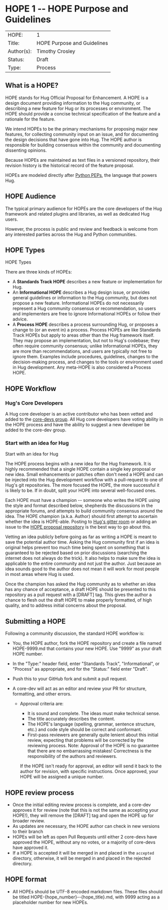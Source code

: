 # HOPE 1 -- HOPE Purpose and Guidelines

|             |                             |
| ------------| --------------------------- |
| HOPE:       | 1                           |
| Title:      | HOPE Purpose and Guidelines |
| Author(s):  | Timothy Crosley             |
| Status:     | Draft                       |
| Type:       | Process                     |

## What is a HOPE?

HOPE stands for Hug Official Proposal for Enhancement. A HOPE is a design document providing information to the Hug community, or describing a new feature for Hug or its processes or environment. The HOPE should provide a concise technical specification of the feature and a rationale for the feature.

We intend HOPEs to be the primary mechanisms for proposing major new features, for collecting community input on an issue, and for documenting the design decisions that have gone into Hug. The HOPE author is responsible for building consensus within the community and documenting dissenting opinions.

Because HOPEs are maintained as text files in a versioned repository, their revision history is the historical record of the feature proposal.

HOPEs are modeled directly after [Python PEPs](https://www.python.org/dev/peps/), the language that powers Hug.


## HOPE Audience

The typical primary audience for HOPEs are the core developers of the Hug framework and related plugins and libraries, as well as dedicated Hug users.

However, the process is public and review and feedback is welcome from any interested parties across the Hug and Python communities.


## HOPE Types

HOPE Types

There are three kinds of HOPEs:

- A **Standards Track HOPE** describes a new feature or implementation for Hug.
- An **Informational HOPE** describes a Hug design issue, or provides general guidelines or information to the Hug community, but does not propose a new feature. Informational HOPEs do not necessarily represent a Hug community consensus or recommendation, so users and implementers are free to ignore Informational HOPEs or follow their advice.
- A **Process HOPE** describes a process surrounding Hug, or proposes a change to (or an event in) a process. Process HOPEs are like Standards Track HOPEs but apply to areas other than the Hug framework itself. They may propose an implementation, but not to Hug's codebase; they often require community consensus; unlike Informational HOPEs, they are more than recommendations, and users are typically not free to ignore them. Examples include procedures, guidelines, changes to the decision-making process, and changes to the tools or environment used in Hug development. Any meta-HOPE is also considered a Process HOPE.

## HOPE Workflow

### Hug's Core Developers
A Hug core developer is an active contributor who has been vetted and added to the [core-devs group](https://github.com/orgs/hugapi/teams/core-devs). All Hug core developers have voting ability in the HOPE process and have the ability to suggest a new developer be added to the core-dev group.

### Start with an idea for Hug

Start with an idea for Hug

The HOPE process begins with a new idea for the Hug framework. It is highly recommended that a single HOPE contain a single key proposal or new idea. Small enhancements or patches often don't need a HOPE and can be injected into the Hug development workflow with a pull-request to one of Hug's git repositories. The more focused the HOPE, the more successful it is likely to be. If in doubt, split your HOPE into several well-focused ones.

Each HOPE must have a champion -- someone who writes the HOPE using the style and format described below, shepherds the discussions in the appropriate forums, and attempts to build community consensus around the idea. The HOPE champion (a.k.a. Author) should first attempt to ascertain whether the idea is HOPE-able. Posting to [Hug's gitter room](https://gitter.im/timothycrosley/hug) or adding an issue to the [HOPE proposal repository](https://github.com/hugapi/HOPE) is the best way to go about this.

Vetting an idea publicly before going as far as writing a HOPE is meant to save the potential author time.  Asking the Hug community first if an idea is original helps prevent too much time being spent on something that is guaranteed to be rejected based on prior discussions (searching the internet does not always do the trick). It also helps to make sure the idea is applicable to the entire community and not just the author. Just because an idea sounds good to the author does not mean it will work for most people in most areas where Hug is used.

Once the champion has asked the Hug community as to whether an idea has any chance of acceptance, a draft HOPE should be presented to this repository as a pull request with a [DRAFT] tag. This gives the author a chance to flesh out the draft HOPE to make properly formatted, of high quality, and to address initial concerns about the proposal.


## Submitting a HOPE

Following a community discussion, the standard HOPE workflow is:

- You, the HOPE author, fork the HOPE repository and create a file named HOPE-9999.md that contains your new HOPE. Use "9999" as your draft HOPE number.
- In the "Type:" header field, enter "Standards Track", "Informational", or "Process" as appropriate, and for the "Status:" field enter "Draft".
- Push this to your GitHub fork and submit a pull request.

- A core-dev will act as an editor and review your PR for structure, formatting, and other errors.
    - Approval criteria are:
        - It is sound and complete. The ideas must make technical sense.
        - The title accurately describes the content.
        - The HOPE's language (spelling, grammar, sentence structure, etc.) and code style should be correct and conformant.
        - First-pass reviewers are generally quite lenient about this initial review, expecting that problems will be corrected by the reviewing process. Note: Approval of the HOPE is no guarantee that there are no embarrassing mistakes! Correctness is the responsibility of the authors and reviewers.

        If the HOPE isn't ready for approval, an editor will send it back to the author for revision, with specific instructions.
        Once approved, your HOPE will be assigned a unique number.

## HOPE review process
- Once the initial editing review process is complete, and a core-dev approves it for review (note that this is not the same as accepting your HOPE!), they will remove the [DRAFT] tag and open the HOPE up for broader review.
- As updates are necessary, the HOPE author can check in new versions to their branch
- HOPEs will be left as open Pull Requests until either 2 core-devs have approved the HOPE, without any no votes, or a majority of core-devs have approved it.
- If a HOPE is accepted it will be merged in and placed in the `accepted` directory, otherwise, it will be merged in and placed in the rejected directory.

## HOPE format
- All HOPEs should be UTF-8 encoded markdown files. These files should be titled HOPE-{hope_number}--{hope_title}.md, with 9999 acting as a placeholder number for new HOPEs.
